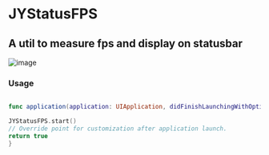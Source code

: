 
JYStatusFPS
=================

A util to measure fps and display on statusbar
----------------------

![image](https://github.com/GeekYong/JYStatusFPS/blob/master/example.jpg)

### Usage
```swift

func application(application: UIApplication, didFinishLaunchingWithOptions launchOptions: [NSObject: AnyObject]?) -> Bool {

JYStatusFPS.start()
// Override point for customization after application launch.
return true
}

```